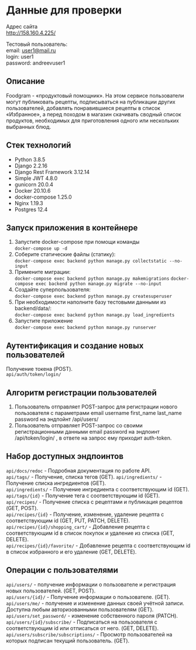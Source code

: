 # Данные для проверки

Адрес сайта  
<http://158.160.4.225/>

Тестовый пользователь:  
email: user1@mail.ru  
login: user1  
password: andreevuser1  

## Описание

Foodgram - «продуктовый помощник». На этом сервисе пользователи могут публиковать рецепты, подписываться на публикации других пользователей, добавлять понравившиеся рецепты в список «Избранное», а перед походом в магазин скачивать сводный список продуктов, необходимых для приготовления одного или нескольких выбранных блюд.

## Стек технологий

* Python 3.8.5
* Django 2.2.16
* Django Rest Framework 3.12.14
* Simple JWT 4.8.0
* gunicorn 20.0.4
* Docker 20.10.6
* docker-compose 1.25.0
* Nginx 1.19.3
* Postgres 12.4

## Запуск приложения в контейнере

1. Запустите docker-compose при помощи команды  
`docker-compose up -d`
2. Соберите статические файлы (статику):  
`docker-compose exec backend python manage.py collectstatic --no-input`
3. Примените миграции:  
`docker-compose exec backend python manage.py makemigrations`
`docker-compose exec backend python manage.py migrate --no-input`
4. Создайте суперпользователя:  
`docker-compose exec backend python manage.py createsuperuser`
5. При необходимости наполните базу тестовыми данными из backend/data/:  
`docker-compose exec backend python manage.py load_ingredients`
6. Запустите приложение  
`docker-compose exec backend python manage.py runserver`

## Аутентификация и создание новых пользователей  

Получение токена (POST).  
`api/auth/token/login/`

## Алгоритм регистрации пользователей

1. Пользователь отправляет POST-запрос для регистрации нового пользователя с параметрами email username first_name last_name password на эндпойнт /api/users/
2. Пользователь отправляет POST-запрос со своими регистрационными данными email password на эндпоинт /api/token/login/ , в ответе на запрос ему приходит auth-token.

## Набор доступных эндпоинтов

 `api/docs/redoc` - Подробная документация по работе API.  
 `api/tags/` - Получение, списка тегов (GET).
 `api/ingredients/` - Получение списка ингредиентов (GET).  
 `api/ingredients/` - Получение ингредиента с соответствующим id (GET).  
 `api/tags/{id}` - Получение тега с соответствующим id (GET).  
 `api/recipes/` - Получение списка с рецептами и публикация рецептов (GET, POST).  
 `api/recipes/{id}` - Получение, изменение, удаление рецепта с соответствующим id (GET, PUT, PATCH, DELETE).  
 `api/recipes/{id}/shopping_cart/` - Добавление рецепта с соответствующим id в список покупок и удаление из списка (GET, DELETE).  
 `api/recipes/{id}/favorite/` - Добавление рецепта с соответствующим id в список избранного и его удаление (GET, DELETE).  

## Операции с пользователями

 `api/users/` - получение информации о пользователе и регистрация новых пользователей. (GET, POST).  
 `api/users/{id}/` - Получение информации о пользователе. (GET).  
 `api/users/me/` - получение и изменение данных своей учётной записи. Доступна любым авторизованными пользователям (GET).  
 `api/users/set_password/` - изменение собственного пароля (PATCH).  
 `api/users/{id}/subscribe/` - Подписаться на пользователя с соответствующим id или отписаться от него. (GET, DELETE).  
 `api/users/subscribe/subscriptions/` - Просмотр пользователей на которых подписан текущий пользователь. (GET).  
